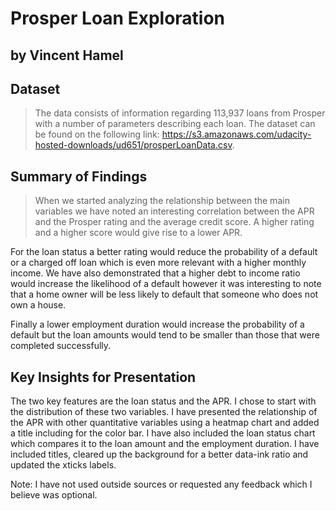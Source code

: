 # Prosper Loan Exploration
## by Vincent Hamel


## Dataset

>  The data consists of information regarding 113,937 loans from Prosper with a number of parameters describing each loan. The dataset can be found on the following link: https://s3.amazonaws.com/udacity-hosted-downloads/ud651/prosperLoanData.csv.


## Summary of Findings

> When we started analyzing the relationship between the main variables we have noted an interesting correlation between the APR and the Prosper rating and the average credit score. A higher rating and a higher score would give rise to a lower APR.

For the loan status a better rating would reduce the probability of a default or a charged off loan which is even more relevant with a higher monthly income. We have also demonstrated that a higher debt to income ratio would increase the likelihood of a default however it was interesting to note that a home owner will be less likely to default that someone who does not own a house.

Finally a lower employment duration would increase the probability of a default but the loan amounts would tend to be smaller than those that were completed successfully.


## Key Insights for Presentation

The two key features are the loan status and the APR. I chose to start with the distribution of these two variables.
I have presented the relationship of the APR with other quantitative variables using a heatmap chart and added a title including for the color bar. 
I have also included the loan status chart which compares it to the loan amount and the employment duration. I have included titles, cleared up the background for a better data-ink ratio and updated the xticks labels.

Note: I have not used outside sources or requested any feedback which I believe was optional.
